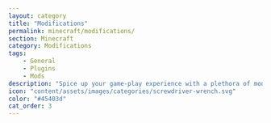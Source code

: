 ```yaml
---
layout: category
title: "Modifications"
permalink: minecraft/modifications/
section: Minecraft
category: Modifications
tags:
    - General
    - Plugins
    - Mods
description: "Spice up your game-play experience with a plethora of modifications and addons, including plugins, mods and data-packs."
icon: "content/assets/images/categories/screwdriver-wrench.svg"
color: "#45403d"
cat_order: 3
---
```

